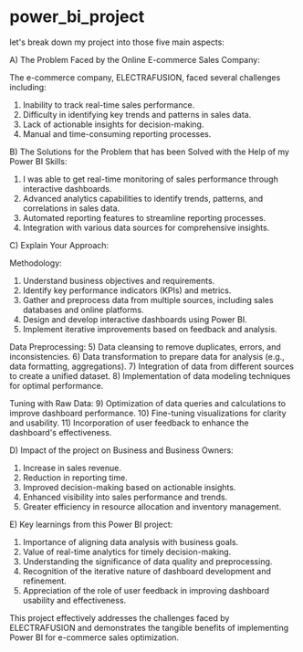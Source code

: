 # power_bi_project

let's break down my project into those five main aspects:

A) The Problem Faced by the Online E-commerce Sales Company:

The e-commerce company, ELECTRAFUSION, faced several challenges including:

1) Inability to track real-time sales performance.
2) Difficulty in identifying key trends and patterns in sales data.
3) Lack of actionable insights for decision-making.
4) Manual and time-consuming reporting processes.

B) The Solutions for the Problem that has been Solved with the Help of my Power BI Skills:

1) I was able to get real-time monitoring of sales performance through interactive dashboards.
2) Advanced analytics capabilities to identify trends, patterns, and correlations in sales data.
3) Automated reporting features to streamline reporting processes.
4) Integration with various data sources for comprehensive insights.

C) Explain Your Approach:

 Methodology:
   1) Understand business objectives and requirements.
   2) Identify key performance indicators (KPIs) and metrics.
   3) Gather and preprocess data from multiple sources, including sales databases and online platforms.
   4) Design and develop interactive dashboards using Power BI.
   5) Implement iterative improvements based on feedback and analysis.

 Data Preprocessing:
   5) Data cleansing to remove duplicates, errors, and inconsistencies.
   6) Data transformation to prepare data for analysis (e.g., data formatting, aggregations).
   7) Integration of data from different sources to create a unified dataset.
   8) Implementation of data modeling techniques for optimal performance.

 Tuning with Raw Data:
   9) Optimization of data queries and calculations to improve dashboard performance.
   10) Fine-tuning visualizations for clarity and usability.
   11) Incorporation of user feedback to enhance the dashboard's effectiveness.

D) Impact of the project on Business and Business Owners:

   1) Increase in sales revenue.
   2) Reduction in reporting time.
   3) Improved decision-making based on actionable insights.
   4) Enhanced visibility into sales performance and trends.
   5) Greater efficiency in resource allocation and inventory management.

E) Key learnings from this Power BI project:

   1) Importance of aligning data analysis with business goals.
   2) Value of real-time analytics for timely decision-making.
   3) Understanding the significance of data quality and preprocessing.
   4) Recognition of the iterative nature of dashboard development and refinement.
   5) Appreciation of the role of user feedback in improving dashboard usability and effectiveness.

This project effectively addresses the challenges faced by ELECTRAFUSION and demonstrates the tangible benefits of implementing Power BI for e-commerce sales optimization.
